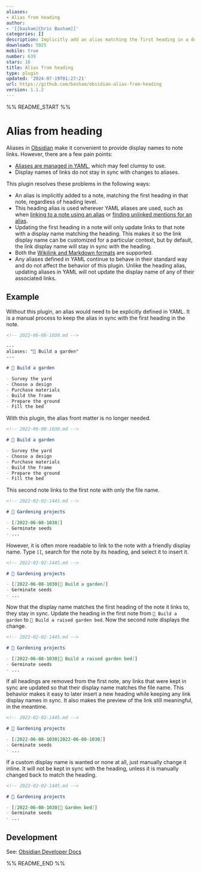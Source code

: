 ```yaml
---
aliases:
- Alias from heading
author:
- '[[basham|Chris Basham]]'
categories: []
description: Implicitly add an alias matching the first heading in a document.
downloads: 5025
mobile: true
number: 639
stars: 16
title: Alias from heading
type: plugin
updated: '2024-07-19T01:27:21'
url: https://github.com/basham/obsidian-alias-from-heading
version: 1.1.2
---
```


%% README_START %%

# Alias from heading

Aliases in [Obsidian](https://obsidian.md) make it convenient to provide display names to note links. However, there are a few pain points:

- [Aliases are managed in YAML](https://help.obsidian.md/Linking+notes+and+files/Aliases), which may feel clumsy to use.
- Display names of links do not stay in sync with changes to aliases.

This plugin resolves these problems in the following ways:

- An alias is implicitly added to a note, matching the first heading in that note, regardless of heading level.
- This heading alias is used wherever YAML aliases are used, such as when [linking to a note using an alias](https://help.obsidian.md/Linking+notes+and+files/Internal+links#Link+to+a+file) or [finding unlinked mentions for an alias](https://help.obsidian.md/Linking+notes+and+files/Aliases#Find+unlinked+mentions+for+an+alias).
- Updating the first heading in a note will only update links to that note with a display name matching the heading. This makes it so the link display name can be customized for a particular context, but by default, the link display name will stay in sync with the heading.
- Both the [Wikilink and Markdown formats](https://help.obsidian.md/Linking+notes+and+files/Internal+links#Supported+formats+for+internal+links) are supported.
- Any aliases defined in YAML continue to behave in their standard way and do not affect the behavior of this plugin. Unlike the heading alias, updating aliases in YAML will not update the display name of any of their associated links.

## Example

Without this plugin, an alias would need to be explicitly defined in YAML. It is a manual process to keep the alias in sync with the first heading in the note.

```md
<!-- 2022-06-08-1030.md -->

---
aliases: "🍅 Build a garden"
---

# 🍅 Build a garden

- Survey the yard
- Choose a design
- Purchase materials
- Build the frame
- Prepare the ground
- Fill the bed
```

With this plugin, the alias front matter is no longer needed.

```md
<!-- 2022-06-08-1030.md -->

# 🍅 Build a garden

- Survey the yard
- Choose a design
- Purchase materials
- Build the frame
- Prepare the ground
- Fill the bed
```

This second note links to the first note with only the file name.

```md
<!-- 2022-02-02-1445.md -->

# 🥬 Gardening projects

- [[2022-06-08-1030]]
- Germinate seeds
- ...
```

However, it is often more readable to link to the note with a friendly display name. Type `[[`, search for the note by its heading, and select it to insert it.

```md
<!-- 2022-02-02-1445.md -->

# 🥬 Gardening projects

- [[2022-06-08-1030|🍅 Build a garden]]
- Germinate seeds
- ...
```

Now that the display name matches the first heading of the note it links to, they stay in sync. Update the heading in the first note from `🍅 Build a garden` to `🥕 Build a raised garden bed`. Now the second note displays the change.

```md
<!-- 2022-02-02-1445.md -->

# 🥬 Gardening projects

- [[2022-06-08-1030|🥕 Build a raised garden bed]]
- Germinate seeds
- ...
```

If all headings are removed from the first note, any links that were kept in sync are updated so that their display name matches the file name. This behavior makes it easy to later insert a new heading while keeping any link display names in sync. It also makes the preview of the link still meaningful, in the meantime.

```md
<!-- 2022-02-02-1445.md -->

# 🥬 Gardening projects

- [[2022-06-08-1030|2022-06-08-1030]]
- Germinate seeds
- ...
```

If a custom display name is wanted or none at all, just manually change it inline. It will not be kept in sync with the heading, unless it is manually changed back to match the heading.

```md
<!-- 2022-02-02-1445.md -->

# 🥬 Gardening projects

- [[2022-06-08-1030|🌽 Garden bed]]
- Germinate seeds
- ...
```

## Development

See: [Obsidian Developer Docs](https://docs.obsidian.md)


%% README_END %%